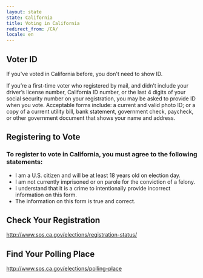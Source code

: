 ```yaml
---
layout: state
state: California
title: Voting in California
redirect_from: /CA/
locale: en
---
```


## Voter ID

If you've voted in California before, you don't need to show ID. 

If you’re a first-time voter who registered by mail, and didn’t include your driver’s license number, California ID number, or the last 4 digits of your social security number on your registration, you may be asked to provide ID when you vote. Acceptable forms include: a current and valid photo ID; or a copy of a current utility bill, bank statement, government check, paycheck, or other government document that shows your name and address.

## Registering to Vote

### To register to vote in California, you must agree to the following statements:

* I am a U.S. citizen and will be at least 18 years old on election day.
* I am not currently imprisoned or on parole for the conviction of a felony.
* I understand that it is a crime to intentionally provide incorrect information on this form.
* The information on this form is true and correct.

## Check Your Registration

<http://www.sos.ca.gov/elections/registration-status/>

## Find Your Polling Place

<http://www.sos.ca.gov/elections/polling-place>
